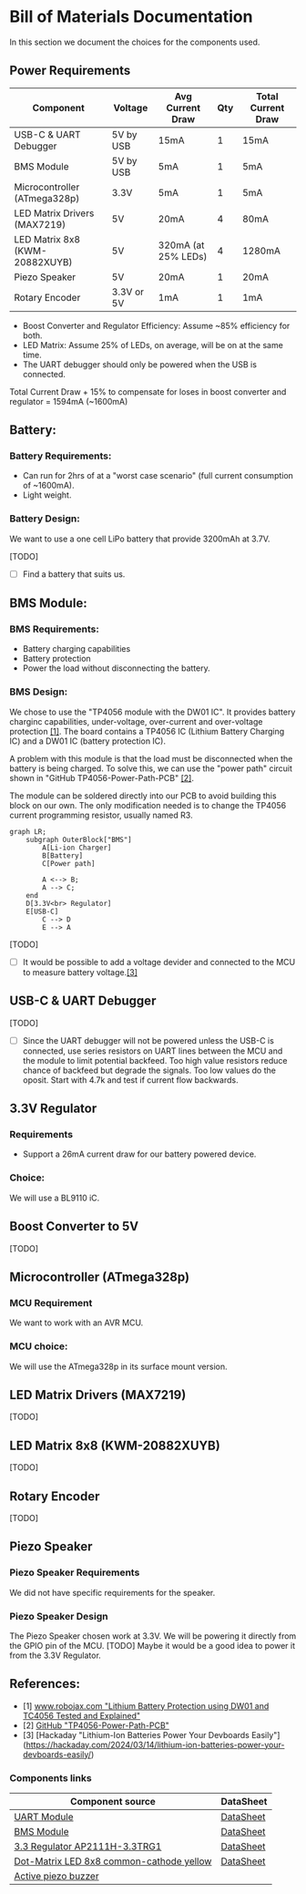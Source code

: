 # Bill of Materials Documentation
In this section we document the choices for the components used.

## Power Requirements
| **Component**                  	| **Voltage** 	| **Avg Current Draw** 	| **Qty** 	| **Total Current Draw** 	|
|--------------------------------	|-------------	|------------------	    |---------	|------------------------	|
| USB-C & UART Debugger             | 5V by USB    	| 15mA             	    | 1       	| 15mA                     	|
| BMS Module                        | 5V by USB    	| 5mA                 	| 1       	| 5mA                      	|
| Microcontroller (ATmega328p)   	| 3.3V        	| 5mA                	| 1       	| 5mA                      	|
| LED Matrix Drivers (MAX7219)   	| 5V          	| 20mA           	    | 4       	| 80mA                   	|
| LED Matrix 8x8 (KWM-20882XUYB) 	| 5V         	| 320mA (at 25% LEDs)  	| 4       	| 1280mA                   	|
| Piezo Speaker                  	| 5V          	| 20mA              	| 1       	| 20mA                     	|
| Rotary Encoder                 	| 3.3V or 5V   	| 1mA               	| 1       	| 1mA                    	|

* Boost Converter and Regulator Efficiency: Assume ~85% efficiency for both.
* LED Matrix: Assume 25% of LEDs, on average, will be on at the same time.
* The UART debugger should only be powered when the USB is connected.

Total Current Draw + 15% to compensate for loses in boost converter and regulator = 1594mA (~1600mA)

## Battery:
### Battery Requirements:
* Can run for 2hrs of at a "worst case scenario" (full current consumption of ~1600mA).
* Light weight.

### Battery Design:
We want to use a one cell LiPo battery that provide 3200mAh at 3.7V. 

[TODO]
* [ ] Find a battery that suits us.

## BMS Module:
### BMS Requirements:
* Battery charging capabilities
* Battery protection
* Power the load without disconnecting the battery.

### BMS Design:
We chose to use the "TP4056 module with the DW01 IC". It provides battery charginc capabilities, under-voltage, over-current and over-voltage protection [[1]](#1). The board contains a TP4056 IC (Lithium Battery Charging IC) and a DW01 IC (battery protection IC).

A problem with this module is that the load must be disconnected when the battery is being charged. To solve this, we can use the "power path" circuit shown in "GitHub TP4056-Power-Path-PCB" [[2]](#2).

The module can be soldered directly into our PCB to avoid building this block on our own. The only modification needed is to change the TP4056 current programming resistor, usually named R3.

```mermaid
graph LR;
    subgraph OuterBlock["BMS"]
        A[Li-ion Charger]
        B[Battery]
        C[Power path]

        A <--> B;
        A --> C;
    end
    D[3.3V<br> Regulator]
    E[USB-C]
        C --> D
        E --> A
```
[TODO]
* [ ] It would be possible to add a voltage devider and connected to the MCU to measure battery voltage.[[3]](#3)

## USB-C & UART Debugger
[TODO]
* [ ] Since the UART debugger will not be powered unless the USB-C is connected, use series resistors on UART lines between the MCU and the module to limit potential backfeed. Too high value resistors reduce chance of backfeed but degrade the signals. Too low values do the oposit. Start with 4.7k and test if current flow backwards.

## 3.3V Regulator
### Requirements
* Support a 26mA current draw for our battery powered device.
### Choice:
We will use a BL9110 iC. 

## Boost Converter to 5V
[TODO]

## Microcontroller (ATmega328p)
### MCU Requirement
We want to work with an AVR MCU.
### MCU choice:
We will use the ATmega328p in its surface mount version.

## LED Matrix Drivers (MAX7219)
[TODO]
## LED Matrix 8x8 (KWM-20882XUYB)
[TODO]
## Rotary Encoder
[TODO]
## Piezo Speaker
### Piezo Speaker Requirements
We did not have specific requirements for the speaker.
### Piezo Speaker Design

The Piezo Speaker chosen work at 3.3V. We will be powering it directly from the GPIO pin of the MCU. [TODO] Maybe it would be a good idea to power it from the 3.3V Regulator.

## References:
* <a id="1">[1]</a> [www.robojax.com "Lithium Battery Protection using DW01 and TC4056 Tested and Explained"](https://robojax.com/learn/arduino/?vid=robojax_DW01_with_4056_Protection)
* <a id="2">[2]</a> [GitHub "TP4056-Power-Path-PCB"](https://github.com/DoImant/TP4056-Power-Path-PCB/blob/main/README.md)
* <a id="3">[3]</a> [Hackaday "Lithium-Ion Batteries Power Your Devboards Easily"] (https://hackaday.com/2024/03/14/lithium-ion-batteries-power-your-devboards-easily/)


### Components links
| **Component source**             	| **DataSheet**                                                             |
|--------------------------------   |----------------------------------------------------------------           |
|[UART Module](https://es.aliexpress.com/item/1005004276046811.html?spm=a2g0o.order_list.order_list_main.39.6ba6194doVGuKx&gatewayAdapt=glo2esp)              | [DataSheet](https://cdn.sparkfun.com/assets/5/0/a/8/5/CH340DS1.PDF?utm_source=chatgpt.com)|
| [BMS Module](https://www.electrokit.com/batteriladdare-lipo-microusb)| [DataSheet](https://dlnmh9ip6v2uc.cloudfront.net/datasheets/Prototyping/TP4056.pdf)
| [3.3 Regulator AP2111H-3.3TRG1](https://www.digikey.se/en/products/detail/diodes-incorporated/AP2111H-3-3TRG1/4470743)    | [DataSheet](https://mm.digikey.com/Volume0/opasdata/d220001/medias/docus/657/AP2111_Dec2012_DS.pdf) |
|[Dot-Matrix LED 8x8 common-cathode yellow](https://www.electrokit.com/punktmatris-led-8x8-20.32mm-cc-gul)|[DataSheet](https://www.electrokit.com/upload/product/41015/41015151/860datasheet.pdf)|
|[Active piezo buzzer](https://www.electrokit.com/summer-4-khz-miniatyr)||
